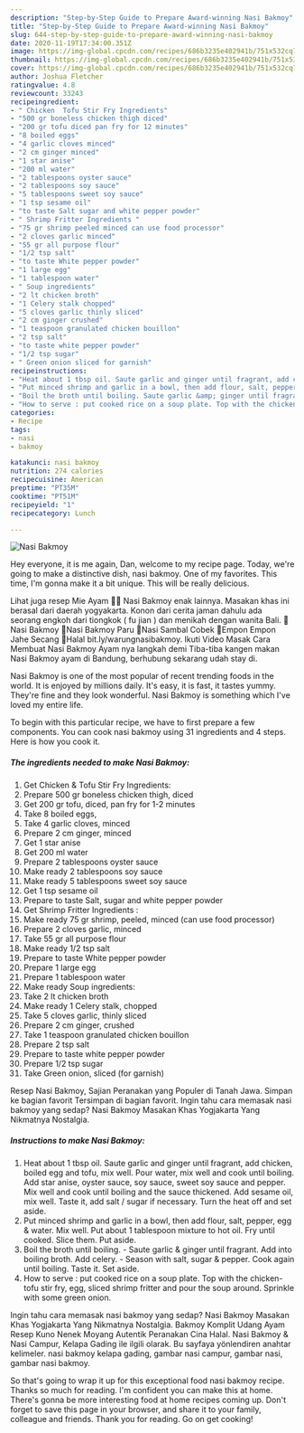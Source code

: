 ```yaml
---
description: "Step-by-Step Guide to Prepare Award-winning Nasi Bakmoy"
title: "Step-by-Step Guide to Prepare Award-winning Nasi Bakmoy"
slug: 644-step-by-step-guide-to-prepare-award-winning-nasi-bakmoy
date: 2020-11-19T17:34:00.351Z
image: https://img-global.cpcdn.com/recipes/686b3235e402941b/751x532cq70/nasi-bakmoy-recipe-main-photo.jpg
thumbnail: https://img-global.cpcdn.com/recipes/686b3235e402941b/751x532cq70/nasi-bakmoy-recipe-main-photo.jpg
cover: https://img-global.cpcdn.com/recipes/686b3235e402941b/751x532cq70/nasi-bakmoy-recipe-main-photo.jpg
author: Joshua Fletcher
ratingvalue: 4.8
reviewcount: 33243
recipeingredient:
- " Chicken  Tofu Stir Fry Ingredients"
- "500 gr boneless chicken thigh diced"
- "200 gr tofu diced pan fry for 12 minutes"
- "8 boiled eggs"
- "4 garlic cloves minced"
- "2 cm ginger minced"
- "1 star anise"
- "200 ml water"
- "2 tablespoons oyster sauce"
- "2 tablespoons soy sauce"
- "5 tablespoons sweet soy sauce"
- "1 tsp sesame oil"
- "to taste Salt sugar and white pepper powder"
- " Shrimp Fritter Ingredients "
- "75 gr shrimp peeled minced can use food processor"
- "2 cloves garlic minced"
- "55 gr all purpose flour"
- "1/2 tsp salt"
- "to taste White pepper powder"
- "1 large egg"
- "1 tablespoon water"
- " Soup ingredients"
- "2 lt chicken broth"
- "1 Celery stalk chopped"
- "5 cloves garlic thinly sliced"
- "2 cm ginger crushed"
- "1 teaspoon granulated chicken bouillon"
- "2 tsp salt"
- "to taste white pepper powder"
- "1/2 tsp sugar"
- " Green onion sliced for garnish"
recipeinstructions:
- "Heat about 1 tbsp oil. Saute garlic and ginger until fragrant, add chicken, boiled egg and tofu, mix well. Pour water, mix well and cook until boiling. Add star anise, oyster sauce, soy sauce, sweet soy sauce and pepper. Mix well and cook until boiling and the sauce thickened. Add sesame oil, mix well. Taste it, add salt / sugar if necessary. Turn the heat off and set aside."
- "Put minced shrimp and garlic in a bowl, then add flour, salt, pepper, egg &amp; water. Mix well. Put about 1 tablespoon mixture to hot oil. Fry until cooked. Slice them. Put aside."
- "Boil the broth until boiling. Saute garlic &amp; ginger until fragrant. Add into boiling broth. Add celery. Season with salt, sugar &amp; pepper. Cook again until boiling. Taste it. Set aside."
- "How to serve : put cooked rice on a soup plate. Top with the chicken-tofu stir fry, egg, sliced shrimp fritter and pour the soup around. Sprinkle with some green onion."
categories:
- Recipe
tags:
- nasi
- bakmoy

katakunci: nasi bakmoy 
nutrition: 274 calories
recipecuisine: American
preptime: "PT35M"
cooktime: "PT51M"
recipeyield: "1"
recipecategory: Lunch

---
```



![Nasi Bakmoy](https://img-global.cpcdn.com/recipes/686b3235e402941b/751x532cq70/nasi-bakmoy-recipe-main-photo.jpg)

Hey everyone, it is me again, Dan, welcome to my recipe page. Today, we're going to make a distinctive dish, nasi bakmoy. One of my favorites. This time, I'm gonna make it a bit unique. This will be really delicious.

Lihat juga resep Mie Ayam 🙏🏻 Nasi Bakmoy enak lainnya. Masakan khas ini berasal dari daerah yogyakarta. Konon dari cerita jaman dahulu ada seorang engkoh dari tiongkok ( fu jian ) dan menikah dengan wanita Bali.  🍵Nasi Bakmoy 🍵Nasi Bakmoy Paru 🍛Nasi Sambal Cobek 🥤Empon Empon Jahe Secang 🌻Halal bit.ly/warungnasibakmoy. Ikuti Video Masak Cara Membuat Nasi Bakmoy Ayam nya langkah demi Tiba-tiba kangen makan Nasi Bakmoy ayam di Bandung, berhubung sekarang udah stay di.

Nasi Bakmoy is one of the most popular of recent trending foods in the world. It is enjoyed by millions daily. It's easy, it is fast, it tastes yummy. They're fine and they look wonderful. Nasi Bakmoy is something which I've loved my entire life.


To begin with this particular recipe, we have to first prepare a few components. You can cook nasi bakmoy using 31 ingredients and 4 steps. Here is how you cook it.

<!--inarticleads1-->

##### The ingredients needed to make Nasi Bakmoy:

1. Get  Chicken &amp; Tofu Stir Fry Ingredients:
1. Prepare 500 gr boneless chicken thigh, diced
1. Get 200 gr tofu, diced, pan fry for 1-2 minutes
1. Take 8 boiled eggs,
1. Take 4 garlic cloves, minced
1. Prepare 2 cm ginger, minced
1. Get 1 star anise
1. Get 200 ml water
1. Prepare 2 tablespoons oyster sauce
1. Make ready 2 tablespoons soy sauce
1. Make ready 5 tablespoons sweet soy sauce
1. Get 1 tsp sesame oil
1. Prepare to taste Salt, sugar and white pepper powder
1. Get  Shrimp Fritter Ingredients :
1. Make ready 75 gr shrimp, peeled, minced (can use food processor)
1. Prepare 2 cloves garlic, minced
1. Take 55 gr all purpose flour
1. Make ready 1/2 tsp salt
1. Prepare to taste White pepper powder
1. Prepare 1 large egg
1. Prepare 1 tablespoon water
1. Make ready  Soup ingredients:
1. Take 2 lt chicken broth
1. Make ready 1 Celery stalk, chopped
1. Take 5 cloves garlic, thinly sliced
1. Prepare 2 cm ginger, crushed
1. Take 1 teaspoon granulated chicken bouillon
1. Prepare 2 tsp salt
1. Prepare to taste white pepper powder
1. Prepare 1/2 tsp sugar
1. Take  Green onion, sliced (for garnish)


Resep Nasi Bakmoy, Sajian Peranakan yang Populer di Tanah Jawa. Simpan ke bagian favorit Tersimpan di bagian favorit. Ingin tahu cara memasak nasi bakmoy yang sedap? Nasi Bakmoy Masakan Khas Yogjakarta Yang Nikmatnya Nostalgia. 

<!--inarticleads2-->

##### Instructions to make Nasi Bakmoy:

1. Heat about 1 tbsp oil. Saute garlic and ginger until fragrant, add chicken, boiled egg and tofu, mix well. Pour water, mix well and cook until boiling. Add star anise, oyster sauce, soy sauce, sweet soy sauce and pepper. Mix well and cook until boiling and the sauce thickened. Add sesame oil, mix well. Taste it, add salt / sugar if necessary. Turn the heat off and set aside.
1. Put minced shrimp and garlic in a bowl, then add flour, salt, pepper, egg &amp; water. Mix well. Put about 1 tablespoon mixture to hot oil. Fry until cooked. Slice them. Put aside.
1. Boil the broth until boiling. - Saute garlic &amp; ginger until fragrant. Add into boiling broth. Add celery. - Season with salt, sugar &amp; pepper. Cook again until boiling. Taste it. Set aside.
1. How to serve : put cooked rice on a soup plate. Top with the chicken-tofu stir fry, egg, sliced shrimp fritter and pour the soup around. Sprinkle with some green onion.


Ingin tahu cara memasak nasi bakmoy yang sedap? Nasi Bakmoy Masakan Khas Yogjakarta Yang Nikmatnya Nostalgia. Bakmoy Komplit Udang Ayam Resep Kuno Nenek Moyang Autentik Peranakan Cina Halal. Nasi Bakmoy &amp; Nasi Campur, Kelapa Gading ile ilgili olarak. Bu sayfaya yönlendiren anahtar kelimeler. nasi bakmoy kelapa gading, gambar nasi campur, gambar nasi, gambar nasi bakmoy. 

So that's going to wrap it up for this exceptional food nasi bakmoy recipe. Thanks so much for reading. I'm confident you can make this at home. There's gonna be more interesting food at home recipes coming up. Don't forget to save this page in your browser, and share it to your family, colleague and friends. Thank you for reading. Go on get cooking!
